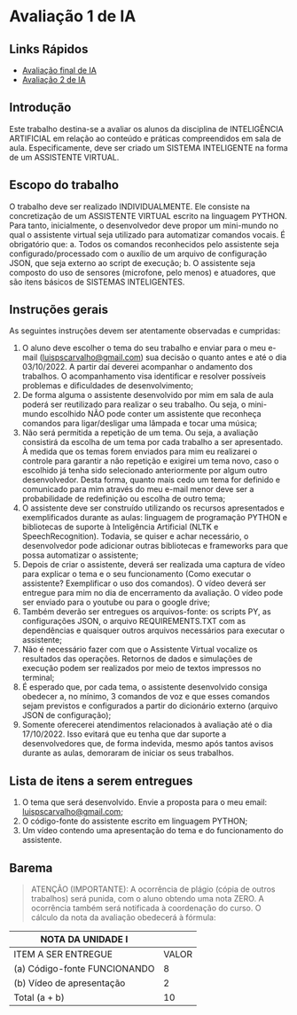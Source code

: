 # Avaliação 1 de IA

## Links Rápidos

- [Avaliação final de IA](https://github.com/filipecancio/final-ia)
- [Avaliação 2 de IA](https://github.com/filipecancio/final-ia/tree/main/avaliacao02)

## Introdução

Este trabalho destina-se a avaliar os alunos da disciplina de INTELIGÊNCIA ARTIFICIAL em relação ao conteúdo e práticas
compreendidos em sala de aula. Especificamente, deve ser criado um SISTEMA INTELIGENTE na forma de um ASSISTENTE
VIRTUAL.
## Escopo do trabalho

O trabalho deve ser realizado INDIVIDUALMENTE. Ele consiste na concretização de um ASSISTENTE VIRTUAL escrito na
linguagem PYTHON. Para tanto, inicialmente, o desenvolvedor deve propor um mini-mundo no qual o assistente virtual seja utilizado
para automatizar comandos vocais. É obrigatório que:
a. Todos os comandos reconhecidos pelo assistente seja configurado/processado com o auxílio de um arquivo de
configuração JSON, que seja externo ao script de execução;
b. O assistente seja composto do uso de sensores (microfone, pelo menos) e atuadores, que são itens básicos de
SISTEMAS INTELIGENTES.

## Instruções gerais

As seguintes instruções devem ser atentamente observadas e cumpridas:
1. O aluno deve escolher o tema do seu trabalho e enviar para o meu e-mail (luispscarvalho@gmail.com) sua decisão o
quanto antes e até o dia 03/10/2022. A partir daí deverei acompanhar o andamento dos trabalhos. O acompanhamento
visa identificar e resolver possíveis problemas e dificuldades de desenvolvimento;
2. De forma alguma o assistente desenvolvido por mim em sala de aula poderá ser reutilizado para realizar o seu trabalho.
Ou seja, o mini-mundo escolhido NÃO pode conter um assistente que reconheça comandos para ligar/desligar uma
lâmpada e tocar uma música;
3. Não será permitida a repetição de um tema. Ou seja, a avaliação consistirá da escolha de um tema por cada trabalho a
ser apresentado. À medida que os temas forem enviados para mim eu realizarei o controle para garantir a não repetição e
exigirei um tema novo, caso o escolhido já tenha sido selecionado anteriormente por algum outro desenvolvedor. Desta
forma, quanto mais cedo um tema for definido e comunicado para mim através do meu e-mail menor deve ser a
probabilidade de redefinição ou escolha de outro tema;
4. O assistente deve ser construído utilizando os recursos apresentados e exemplificados durante as aulas: linguagem de
programação PYTHON e bibliotecas de suporte à Inteligência Artificial (NLTK e SpeechRecognition). Todavia, se quiser e
achar necessário, o desenvolvedor pode adicionar outras bibliotecas e frameworks para que possa automatizar o
assistente;
5. Depois de criar o assistente, deverá ser realizada uma captura de vídeo para explicar o tema e o seu funcionamento
(Como executar o assistente? Exemplificar o uso dos comandos). O vídeo deverá ser entregue para mim no dia de
encerramento da avaliação. O vídeo pode ser enviado para o youtube ou para o google drive;
6. Também deverão ser entregues os arquivos-fonte: os scripts PY, as configurações JSON, o arquivo REQUIREMENTS.TXT
com as dependências e quaisquer outros arquivos necessários para executar o assistente;
7. Não é necessário fazer com que o Assistente Virtual vocalize os resultados das operações. Retornos de dados e
simulações de execução podem ser realizados por meio de textos impressos no terminal;
8. É esperado que, por cada tema, o assistente desenvolvido consiga obedecer a, no mínimo, 3 comandos de voz e que
esses comandos sejam previstos e configurados a partir do dicionário externo (arquivo JSON de configuração);
9. Somente oferecerei atendimentos relacionados à avaliação até o dia 17/10/2022. Isso evitará que eu tenha que dar suporte a desenvolvedores que, de forma indevida, mesmo após tantos avisos durante as aulas, demoraram de iniciar os
seus trabalhos.
## Lista de itens a serem entregues
1. O tema que será desenvolvido. Envie a proposta para o meu email: luispscarvalho@gmail.com;
2. O código-fonte do assistente escrito em linguagem PYTHON;
3. Um vídeo contendo uma apresentação do tema e do funcionamento do assistente.

## Barema
> ATENÇÃO (IMPORTANTE): A ocorrência de plágio (cópia de outros trabalhos) será punida, com o aluno obtendo uma nota ZERO. A ocorrência também será notificada à coordenação do curso.
O cálculo da nota da avaliação obedecerá à fórmula:

| NOTA DA UNIDADE I | |
| -- | -- |
| ITEM A SER ENTREGUE | VALOR |
| (a) Código-fonte FUNCIONANDO | 8 |
| (b) Vídeo de apresentação | 2 |
| Total (a + b) | 10 |